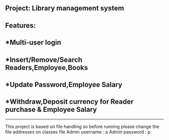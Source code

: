 Project: Library management system 
-----------------------------------------------------------------
Features:
-----------------------------------------------------------------
*Multi-user login
-----------------------------------------------------------------
*Insert/Remove/Search Readers,Employee,Books
-----------------------------------------------------------------
*Update Password,Employee Salary
-----------------------------------------------------------------
*Withdraw,Deposit currency for Reader purchase & Employee Salary
-----------------------------------------------------------------
-----------------------------------------------------------------
This project is based on file handling so before running please change the file addresses on classes file
Admin username : a
Admin password : p
